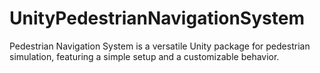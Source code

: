 # UnityPedestrianNavigationSystem
Pedestrian Navigation System is a versatile Unity package for pedestrian simulation, featuring a simple setup and a customizable behavior.
